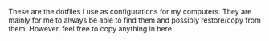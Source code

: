 These are the dotfiles I use as configurations for my computers. They are mainly for me to always be able to find them and possibly restore/copy from 
them.
However, feel free to copy anything in here.
